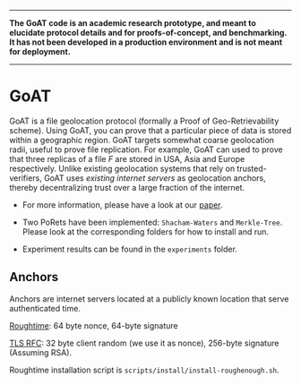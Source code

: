 ----------------------------------------------------------------

**The GoAT code is an academic research prototype, and meant to elucidate protocol details and for proofs-of-concept, and benchmarking. It has not been developed in a production environment and is not meant for deployment.**

----------------------------------------------------------------

# GoAT

GoAT is a file geolocation protocol (formally a Proof of Geo-Retrievability scheme). Using GoAT, you can prove that a particular piece of data is stored within a geographic region. GoAT targets somewhat coarse geolocation radii, useful to prove file replication. For example, GoAT can used to prove that three replicas of a file *F* are stored in USA, Asia and Europe respectively. Unlike existing geolocation systems that rely on trusted-verifiers, GoAT uses *existing internet servers* as geolocation anchors, thereby decentralizing trust over a large fraction of the internet.

- For more information, please have a look at our [paper](https://eprint.iacr.org/2021/697).

- Two PoRets have been implemented: `Shacham-Waters` and `Merkle-Tree`. Please look at the corresponding folders for how to install and run.

- Experiment results can be found in the `experiments` folder.

## Anchors

Anchors are internet servers located at a publicly known location that serve authenticated time.

[Roughtime](https://datatracker.ietf.org/doc/html/draft-roughtime-aanchal-04): 64 byte nonce, 64-byte signature

[TLS RFC](https://tools.ietf.org/html/rfc5246#section-7.4.3): 32 byte client random (we use it as nonce), 256-byte signature (Assuming RSA). 

Roughtime installation script is `scripts/install/install-roughenough.sh`.

<!-- Example command: `target/release/roughenough-client roughtime.int08h.com 2002 -t out -c cdfd795bf0d31eb763620a2c184cc1a49f9060c925c75fc157a7d00276d82c97a660d890a5d2f6b7f60295068042d66efd684f52a79aaf93f463b0d08d34a643 -p 016e6e0284d24c37c6e4d7d8d5b4e1d3c1949ceaa545bf875616c9dce0c9bec1` -->
